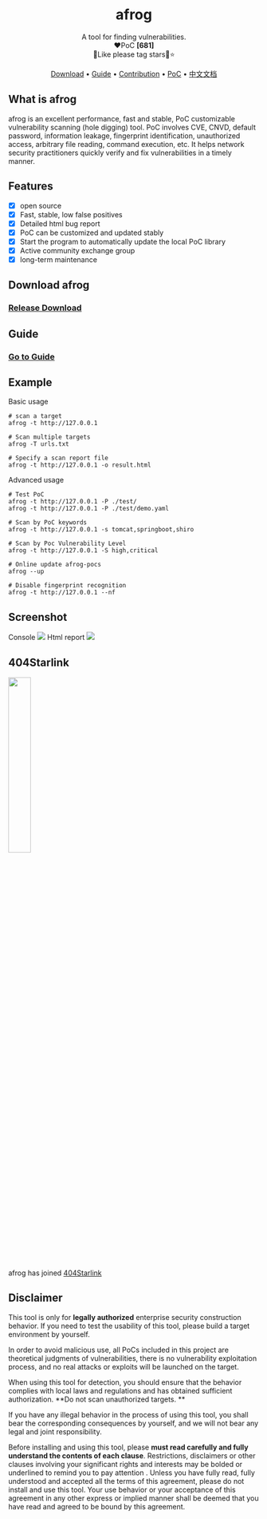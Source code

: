 <h1 align="center">afrog</h1>
<p align="center">A tool for finding vulnerabilities.<br/>❤️PoC <b>[681]</b> <br/>🐸Like please tag stars🌟⭐</p>

<p align="center" dir="auto">
  <a href="https://github.com/zan8in/afrog/releases">Download</a> •
  <a href="https://github.com/zan8in/afrog/blob/main/docs/GUIDE.md">Guide</a> •
  <a href="https://github.com/zan8in/afrog/blob/main/docs/CONTRIBUTION.md">Contribution</a> •
  <a href="https://github.com/zan8in/afrog/tree/main/pocs/afrog-pocs">PoC</a> •
  <!-- <a href="https://github.com/zan8in/afrog/blob/main/docs/POCLIST.md">LIST</a> • -->
  <a href="https://github.com/zan8in/afrog">中文文档</a>
</p>


## What is afrog

afrog is an excellent performance, fast and stable, PoC customizable vulnerability scanning (hole digging) tool. PoC involves CVE, CNVD, default password, information leakage, fingerprint identification, unauthorized access, arbitrary file reading, command execution, etc. It helps network security practitioners quickly verify and fix vulnerabilities in a timely manner.

## Features

* [x] open source
* [x] Fast, stable, low false positives
* [x] Detailed html bug report
* [x] PoC can be customized and updated stably 
* [x] Start the program to automatically update the local PoC library  
* [x] Active community exchange group
* [x] long-term maintenance

## Download afrog

### [Release Download](https://github.com/zan8in/afrog/releases)

## Guide

### [Go to Guide](https://github.com/zan8in/afrog/blob/main/GUIDE_en.md)

## Example

Basic usage
```
# scan a target
afrog -t http://127.0.0.1

# Scan multiple targets
afrog -T urls.txt

# Specify a scan report file
afrog -t http://127.0.0.1 -o result.html
```

Advanced usage

```
# Test PoC 
afrog -t http://127.0.0.1 -P ./test/ 
afrog -t http://127.0.0.1 -P ./test/demo.yaml 

# Scan by PoC keywords 
afrog -t http://127.0.0.1 -s tomcat,springboot,shiro 

# Scan by Poc Vulnerability Level 
afrog -t http://127.0.0.1 -S high,critical 

# Online update afrog-pocs 
afrog --up 

# Disable fingerprint recognition 
afrog -t http://127.0.0.1 --nf
```
## Screenshot
Console
![](https://github.com/zan8in/afrog/blob/main/images/scan-new.png)
Html report
![](https://github.com/zan8in/afrog/blob/main/images/report-new.png)

## 404Starlink
<img src="https://github.com/knownsec/404StarLink-Project/raw/master/logo.png" width="30%">

afrog has joined [404Starlink](https://github.com/knownsec/404StarLink)

## Disclaimer

This tool is only for **legally authorized** enterprise security construction behavior. If you need to test the usability of this tool, please build a target environment by yourself.

In order to avoid malicious use, all PoCs included in this project are theoretical judgments of vulnerabilities, there is no vulnerability exploitation process, and no real attacks or exploits will be launched on the target.

When using this tool for detection, you should ensure that the behavior complies with local laws and regulations and has obtained sufficient authorization. **Do not scan unauthorized targets. **

If you have any illegal behavior in the process of using this tool, you shall bear the corresponding consequences by yourself, and we will not bear any legal and joint responsibility.

Before installing and using this tool, please **must read carefully and fully understand the contents of each clause**. Restrictions, disclaimers or other clauses involving your significant rights and interests may be bolded or underlined to remind you to pay attention . Unless you have fully read, fully understood and accepted all the terms of this agreement, please do not install and use this tool. Your use behavior or your acceptance of this agreement in any other express or implied manner shall be deemed that you have read and agreed to be bound by this agreement.

